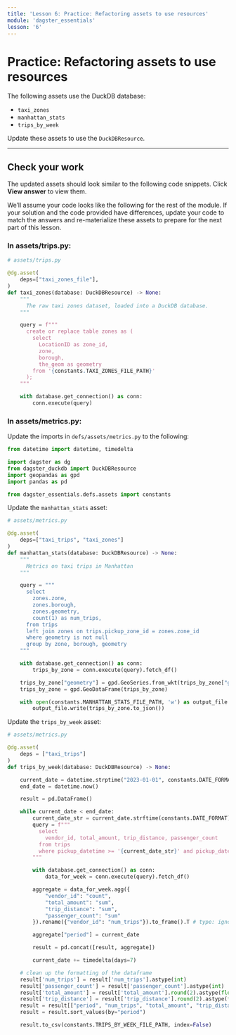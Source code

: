```yaml
---
title: 'Lesson 6: Practice: Refactoring assets to use resources'
module: 'dagster_essentials'
lesson: '6'
---
```


# Practice: Refactoring assets to use resources

The following assets use the DuckDB database:

- `taxi_zones`
- `manhattan_stats`
- `trips_by_week`

Update these assets to use the `DuckDBResource`.

---

## Check your work

The updated assets should look similar to the following code snippets. Click **View answer** to view them.

We’ll assume your code looks like the following for the rest of the module. If your solution and the code provided have differences, update your code to match the answers and re-materialize these assets to prepare for the next part of this lesson.

### In assets/trips.py:

```python {% obfuscated="true" %}
# assets/trips.py

@dg.asset(
    deps=["taxi_zones_file"],
)
def taxi_zones(database: DuckDBResource) -> None:
    """
      The raw taxi zones dataset, loaded into a DuckDB database.
    """

    query = f"""
      create or replace table zones as (
        select
          LocationID as zone_id,
          zone,
          borough,
          the_geom as geometry
        from '{constants.TAXI_ZONES_FILE_PATH}'
      );
    """

    with database.get_connection() as conn:
        conn.execute(query)
```

### In assets/metrics.py:

Update the imports in `defs/assets/metrics.py` to the following:

```python {% obfuscated="true" %}
from datetime import datetime, timedelta

import dagster as dg
from dagster_duckdb import DuckDBResource
import geopandas as gpd
import pandas as pd

from dagster_essentials.defs.assets import constants
```

Update the `manhattan_stats` asset:

```python {% obfuscated="true" %}
# assets/metrics.py

@dg.asset(
    deps=["taxi_trips", "taxi_zones"]
)
def manhattan_stats(database: DuckDBResource) -> None:
    """
      Metrics on taxi trips in Manhattan
    """

    query = """
      select
        zones.zone,
        zones.borough,
        zones.geometry,
        count(1) as num_trips,
      from trips
      left join zones on trips.pickup_zone_id = zones.zone_id
      where geometry is not null
      group by zone, borough, geometry
    """

    with database.get_connection() as conn:
        trips_by_zone = conn.execute(query).fetch_df()

    trips_by_zone["geometry"] = gpd.GeoSeries.from_wkt(trips_by_zone["geometry"])
    trips_by_zone = gpd.GeoDataFrame(trips_by_zone)

    with open(constants.MANHATTAN_STATS_FILE_PATH, 'w') as output_file:
        output_file.write(trips_by_zone.to_json())
```

Update the `trips_by_week` asset:

```python {% obfuscated="true" %}
# assets/metrics.py

@dg.asset(
    deps = ["taxi_trips"]
)
def trips_by_week(database: DuckDBResource) -> None:

    current_date = datetime.strptime("2023-01-01", constants.DATE_FORMAT)
    end_date = datetime.now()

    result = pd.DataFrame()

    while current_date < end_date:
        current_date_str = current_date.strftime(constants.DATE_FORMAT)
        query = f"""
          select
            vendor_id, total_amount, trip_distance, passenger_count
          from trips
          where pickup_datetime >= '{current_date_str}' and pickup_datetime < '{current_date_str}'::date + interval '1 week'
        """

        with database.get_connection() as conn:
            data_for_week = conn.execute(query).fetch_df()

        aggregate = data_for_week.agg({
            "vendor_id": "count",
            "total_amount": "sum",
            "trip_distance": "sum",
            "passenger_count": "sum"
        }).rename({"vendor_id": "num_trips"}).to_frame().T # type: ignore

        aggregate["period"] = current_date

        result = pd.concat([result, aggregate])

        current_date += timedelta(days=7)

    # clean up the formatting of the dataframe
    result['num_trips'] = result['num_trips'].astype(int)
    result['passenger_count'] = result['passenger_count'].astype(int)
    result['total_amount'] = result['total_amount'].round(2).astype(float)
    result['trip_distance'] = result['trip_distance'].round(2).astype(float)
    result = result[["period", "num_trips", "total_amount", "trip_distance", "passenger_count"]]
    result = result.sort_values(by="period")

    result.to_csv(constants.TRIPS_BY_WEEK_FILE_PATH, index=False)
```
